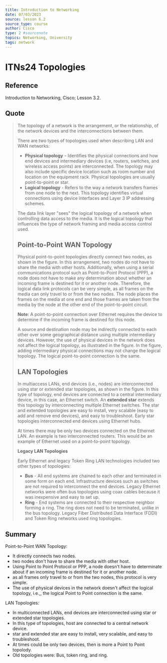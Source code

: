```yaml
---
title: Introduction to Networking
date: 07/03/2023
source: lesson 6.2
source_type: course
author: Cisco
type: 2 #sourcenote
topics: Networking, University
tags: network
---
```

# ITNs24 Topologies

## **Reference**
Introduction to Networking, Cisco; Lesson 3.2.

## **Quote**
> The topology of a network is the arrangement, or the relationship, of the network devices and the interconnections between them.
> 
> There are two types of topologies used when describing LAN and WAN networks:
> 
> -   **Physical topology** – Identifies the physical connections and how end devices and intermediary devices (i.e, routers, switches, and wireless access points) are interconnected. The topology may also include specific device location such as room number and location on the equipment rack. Physical topologies are usually point-to-point or star.
> -   **Logical topology** - Refers to the way a network transfers frames from one node to the next. This topology identifies virtual connections using device interfaces and Layer 3 IP addressing schemes.
> 
> The data link layer "sees" the logical topology of a network when controlling data access to the media. It is the logical topology that influences the type of network framing and media access control used.
> 
> ## Point-to-Point WAN Topology
> Physical point-to-point topologies directly connect two nodes, as shown in the figure. In this arrangement, two nodes do not have to share the media with other hosts. Additionally, when using a serial communications protocol such as Point-to-Point Protocol (PPP), a node does not have to make any determination about whether an incoming frame is destined for it or another node. Therefore, the logical data link protocols can be very simple, as all frames on the media can only travel to or from the two nodes. The node places the frames on the media at one end and those frames are taken from the media by the node at the other end of the point-to-point circuit.
> 
> **Note**: A point-to-point connection over Ethernet requires the device to determine if the incoming frame is destined for this node.
> 
> A source and destination node may be indirectly connected to each other over some geographical distance using multiple intermediary devices. However, the use of physical devices in the network does not affect the logical topology, as illustrated in the figure. In the figure, adding intermediary physical connections may not change the logical topology. The logical point-to-point connection is the same.
> 
> ## LAN Topologies
> In multiaccess LANs, end devices (i.e., nodes) are interconnected using star or extended star topologies, as shown in the figure. In this type of topology, end devices are connected to a central intermediary device, in this case, an Ethernet switch. An **extended star** extends this topology by interconnecting multiple Ethernet switches. The star and extended topologies are easy to install, very scalable (easy to add and remove end devices), and easy to troubleshoot. Early star topologies interconnected end devices using Ethernet hubs.
> 
> At times there may be only two devices connected on the Ethernet LAN. An example is two interconnected routers. This would be an example of Ethernet used on a point-to-point topology.
> 
> **Legacy LAN Topologies**
> 
> Early Ethernet and legacy Token Ring LAN technologies included two other types of topologies:
> 
> -   **Bus** - All end systems are chained to each other and terminated in some form on each end. Infrastructure devices such as switches are not required to interconnect the end devices. Legacy Ethernet networks were often bus topologies using coax cables because it was inexpensive and easy to set up.
> -   **Ring** - End systems are connected to their respective neighbor forming a ring. The ring does not need to be terminated, unlike in the bus topology. Legacy Fiber Distributed Data Interface (FDDI) and Token Ring networks used ring topologies.

## **Summary**
Point-to-Point WAN Topology:
- It directly connects two nodes.
- two nodes don't have to share the media with other host.
- Using Point to Point Protocol or PPP, a node doesn't have to determinate about if an incoming frame is destined for it or another node.
- as all frames only travel to or from the two nodes, this protocol is very simple.
- The use of physical devices in the network doesn't affect the logical topology, i.e.,, the logical Point to Point connection is the same.

LAN Topologies:
- In multiconnected LANs, end devices are interconnected using star or extended star topologies.
- In this type of topologies, host are connected to a central network device.
- star and extended star are easy to install, very scalable, and easy to troubleshoot.
- At times could be only two devices, then is more a Point to Point topolody.
- Old topologies were: Bus, token ring, and ring.
